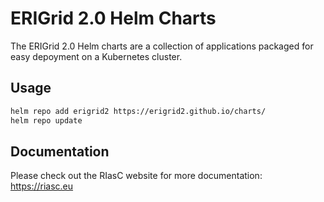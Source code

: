 # ERIGrid 2.0 Helm Charts

The ERIGrid 2.0 Helm charts are a collection of applications packaged for easy depoyment on a Kubernetes cluster.
## Usage

```bash
helm repo add erigrid2 https://erigrid2.github.io/charts/
helm repo update
```

## Documentation

Please check out the RIasC website for more documentation: https://riasc.eu
